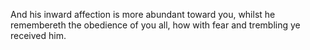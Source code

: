 And his inward affection is more abundant toward you, whilst he remembereth the obedience of you all, how with fear and trembling ye received him.
